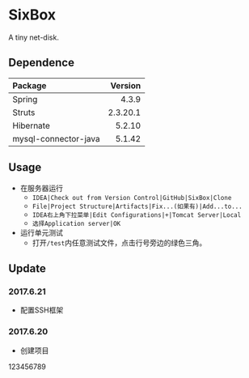 # SixBox
A tiny net-disk.

## Dependence
|Package             | Version|
|:-------------------|-------:|
|Spring              |   4.3.9|
|Struts              |2.3.20.1|
|Hibernate           |  5.2.10|
|mysql-connector-java|  5.1.42|

## Usage
* 在服务器运行
    * `IDEA|Check out from Version Control|GitHub|SixBox|Clone`
    * `File|Project Structure|Artifacts|Fix...(如果有)|Add...to...`
    * `IDEA右上角下拉菜单|Edit Configurations|+|Tomcat Server|Local`
    * `选择Application server|OK`
* 运行单元测试
    * 打开`/test`内任意测试文件，点击行号旁边的绿色三角。

## Update

### 2017.6.21
* 配置SSH框架

### 2017.6.20
* 创建项目

123456789